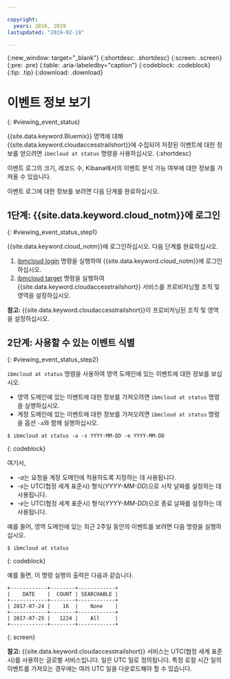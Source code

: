 ```yaml
---

copyright:
  years: 2016, 2019
lastupdated: "2019-02-18"

---
```


{:new_window: target="_blank"}
{:shortdesc: .shortdesc}
{:screen: .screen}
{:pre: .pre}
{:table: .aria-labeledby="caption"}
{:codeblock: .codeblock}
{:tip: .tip}
{:download: .download}


# 이벤트 정보 보기
{: #viewing_event_status}

{{site.data.keyword.Bluemix}} 영역에 대해 {{site.data.keyword.cloudaccesstrailshort}}에 수집되어 저장된 이벤트에 대한 정보를 얻으려면 `ibmcloud at status` 명령을 사용하십시오.
{:shortdesc}

이벤트 로그의 크기, 레코드 수, Kibana에서의 이벤트 분석 가능 여부에 대한 정보를 가져올 수 있습니다. 

이벤트 로그에 대한 정보를 보려면 다음 단계를 완료하십시오.

## 1단계: {{site.data.keyword.cloud_notm}}에 로그인
{: #viewing_event_status_step1}

{{site.data.keyword.cloud_notm}}에 로그인하십시오. 다음 단계를 완료하십시오.

1. [ibmcloud login](/docs/cli/reference/ibmcloud/bx_cli.html#ibmcloud_login) 명령을 실행하여 {{site.data.keyword.cloud_notm}}에 로그인하십시오.
2. [ibmcloud target](/docs/cli/reference/ibmcloud/bx_cli.html#ibmcloud_target) 명령을 실행하여 {{site.data.keyword.cloudaccesstrailshort}} 서비스를 프로비저닝할 조직 및 영역을 설정하십시오.

**참고:** {{site.data.keyword.cloudaccesstrailshort}}이 프로비저닝된 조직 및 영역을 설정하십시오.

## 2단계: 사용할 수 있는 이벤트 식별
{: #viewing_event_status_step2}

`ibmcloud at status` 명령을 사용하여 영역 도메인에 있는 이벤트에 대한 정보를 보십시오.

* 영역 도메인에 있는 이벤트에 대한 정보를 가져오려면 `ibmcloud at status` 명령을 실행하십시오.
* 계정 도메인에 있는 이벤트에 대한 정보를 가져오려면 `ibmcloud at status` 명령을 옵션 `-a`와 함께 실행하십시오.

```
$ ibmcloud at status -a -s YYYY-MM-DD -e YYYY-MM-DD 
```
{: codeblock}
    
여기서,
    
* *-a*는 요청을 계정 도메인에 적용하도록 지정하는 데 사용됩니다.
* *-s*는 UTC(협정 세계 표준시) 형식(*YYYY-MM-DD*)으로 시작 날짜를 설정하는 데 사용됩니다.
* *-e*는 UTC(협정 세계 표준시) 형식(*YYYY-MM-DD*)으로 종료 날짜를 설정하는 데 사용됩니다.

예를 들어, 영역 도메인에 있는 최근 2주일 동안의 이벤트를 보려면 다음 명령을 실행하십시오.

```
$ ibmcloud at status
```
{: codeblock}
    
예를 들면, 이 명령 실행의 출력은 다음과 같습니다.
    
```
+------------+--------+------------+
|    DATE    |  COUNT | SEARCHABLE |
+------------+--------+------------+
| 2017-07-24 |    16  |    None    |
+------------+--------+------------+
| 2017-07-25 |   1224 |    All     |
+------------+--------+------------+
```
{: screen}

**참고:** {{site.data.keyword.cloudaccesstrailshort}} 서비스는 UTC(협정 세계 표준시)를 사용하는 글로벌 서비스입니다. 일은 UTC 일로 정의됩니다. 특정 로컬 시간 일의 이벤트를 가져오는 경우에는 여러 UTC 일을 다운로드해야 할 수 있습니다.
	














